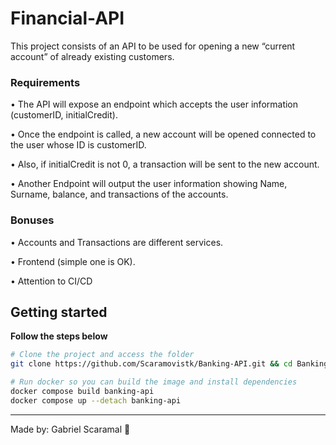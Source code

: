 # Financial-API
This project consists of an API to be used for opening a new “current account” of already existing
customers.

### Requirements
• The API will expose an endpoint which accepts the user information (customerID, initialCredit).

• Once the endpoint is called, a new account will be opened connected to the user whose ID is
customerID.

• Also, if initialCredit is not 0, a transaction will be sent to the new account.

• Another Endpoint will output the user information showing Name, Surname,
balance, and transactions of the accounts.

### Bonuses
• Accounts and Transactions are different services.

• Frontend (simple one is OK).

• Attention to CI/CD

## Getting started
**Follow the steps below**

```bash
# Clone the project and access the folder
git clone https://github.com/Scaramovistk/Banking-API.git && cd Banking-API/

# Run docker so you can build the image and install dependencies
docker compose build banking-api
docker compose up --detach banking-api

```

---

Made by:
Gabriel Scaramal 👋